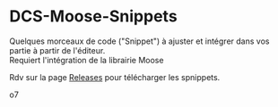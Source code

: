 # DCS-Moose-Snippets

Quelques morceaux de code ("Snippet") à ajuster et intégrer dans vos partie à partir de l'éditeur.  
Requiert l'intégration de la librairie Moose  

Rdv sur la page [Releases](https://github.com/Queton1-1/DCS-Moose-Snippets/releases) pour télécharger les spnippets.  

o7  

